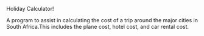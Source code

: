 Holiday Calculator!

A program to assist in calculating the cost of a trip around the major cities in South Africa.This includes the plane 
cost, hotel cost, and car rental cost. 

